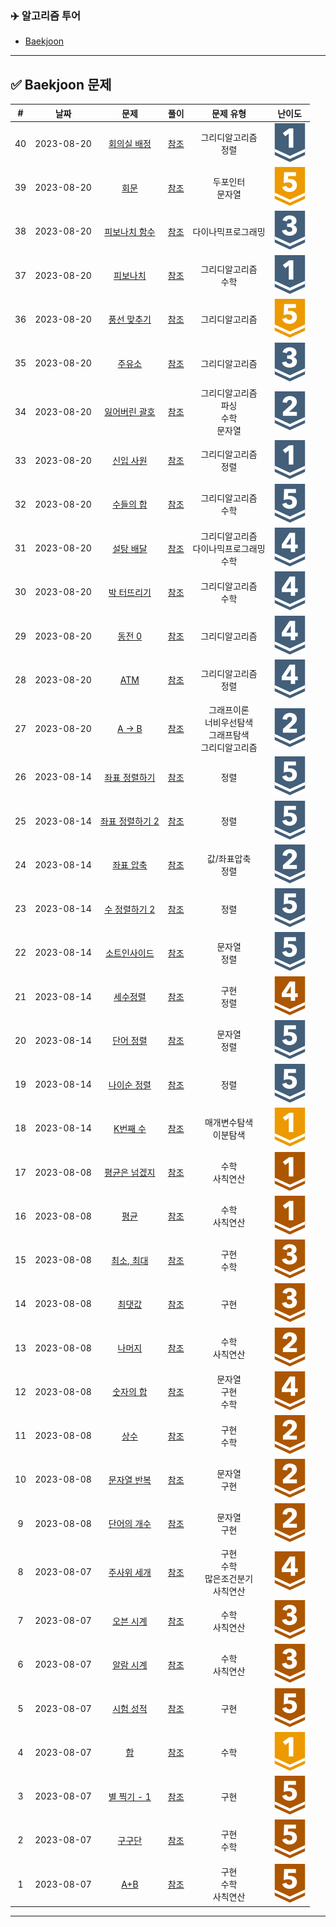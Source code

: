 ### :airplane: 알고리즘 투어
- [Baekjoon](https://www.acmicpc.net)
---
## :white_check_mark: Baekjoon 문제
| \# | 날짜 | 문제 | 풀이 | 문제 유형 | 난이도|
| :----: | :----: |:------: | :-----: | :-----------------: | :---: |
|40|2023-08-20|[회의실 배정](https://www.acmicpc.net/problem/1931)|[참조](https://github.com/Kiminwoo/algorithmTour/blob/ba8efb3f21dee226c7b22345fd7c5d8a464a143a/baekjoon/그리디_알고리즘/회의실배정_1931.js)|그리디알고리즘<br>정렬|![티어](/automatic-readme/src/10.svg)|
|39|2023-08-20|[회문](https://www.acmicpc.net/problem/17609)|[참조](https://github.com/Kiminwoo/algorithmTour/blob/ba8efb3f21dee226c7b22345fd7c5d8a464a143a/baekjoon/그리디_알고리즘/회문_17609.js)|두포인터<br>문자열|![티어](/automatic-readme/src/11.svg)|
|38|2023-08-20|[피보나치 함수](https://www.acmicpc.net/problem/1003)|[참조](https://github.com/Kiminwoo/algorithmTour/blob/ba8efb3f21dee226c7b22345fd7c5d8a464a143a/baekjoon/그리디_알고리즘/피보나치함수_1003.js)|다이나믹프로그래밍|![티어](/automatic-readme/src/8.svg)|
|37|2023-08-20|[피보나치](https://www.acmicpc.net/problem/9009)|[참조](https://github.com/Kiminwoo/algorithmTour/blob/ba8efb3f21dee226c7b22345fd7c5d8a464a143a/baekjoon/그리디_알고리즘/피보나치_9009.js)|그리디알고리즘<br>수학|![티어](/automatic-readme/src/10.svg)|
|36|2023-08-20|[풍선 맞추기](https://www.acmicpc.net/problem/11509)|[참조](https://github.com/Kiminwoo/algorithmTour/blob/ba8efb3f21dee226c7b22345fd7c5d8a464a143a/baekjoon/그리디_알고리즘/풍선맞추기_11509.js)|그리디알고리즘|![티어](/automatic-readme/src/11.svg)|
|35|2023-08-20|[주유소](https://www.acmicpc.net/problem/13305)|[참조](https://github.com/Kiminwoo/algorithmTour/blob/ba8efb3f21dee226c7b22345fd7c5d8a464a143a/baekjoon/그리디_알고리즘/주유소_13305.js)|그리디알고리즘|![티어](/automatic-readme/src/8.svg)|
|34|2023-08-20|[잃어버린 괄호](https://www.acmicpc.net/problem/1541)|[참조](https://github.com/Kiminwoo/algorithmTour/blob/ba8efb3f21dee226c7b22345fd7c5d8a464a143a/baekjoon/그리디_알고리즘/잃어버린괄호_1541.js)|그리디알고리즘<br>파싱<br>수학<br>문자열|![티어](/automatic-readme/src/9.svg)|
|33|2023-08-20|[신입 사원](https://www.acmicpc.net/problem/1946)|[참조](https://github.com/Kiminwoo/algorithmTour/blob/ba8efb3f21dee226c7b22345fd7c5d8a464a143a/baekjoon/그리디_알고리즘/신입사원_1946.js)|그리디알고리즘<br>정렬|![티어](/automatic-readme/src/10.svg)|
|32|2023-08-20|[수들의 합](https://www.acmicpc.net/problem/1789)|[참조](https://github.com/Kiminwoo/algorithmTour/blob/ba8efb3f21dee226c7b22345fd7c5d8a464a143a/baekjoon/그리디_알고리즘/수들의합_1789.js)|그리디알고리즘<br>수학|![티어](/automatic-readme/src/6.svg)|
|31|2023-08-20|[설탕 배달](https://www.acmicpc.net/problem/2839)|[참조](https://github.com/Kiminwoo/algorithmTour/blob/ba8efb3f21dee226c7b22345fd7c5d8a464a143a/baekjoon/그리디_알고리즘/설탕배달_2839.js)|그리디알고리즘<br>다이나믹프로그래밍<br>수학|![티어](/automatic-readme/src/7.svg)|
|30|2023-08-20|[박 터뜨리기](https://www.acmicpc.net/problem/19939)|[참조](https://github.com/Kiminwoo/algorithmTour/blob/ba8efb3f21dee226c7b22345fd7c5d8a464a143a/baekjoon/그리디_알고리즘/박터뜨리기_19939.js)|그리디알고리즘<br>수학|![티어](/automatic-readme/src/7.svg)|
|29|2023-08-20|[동전 0](https://www.acmicpc.net/problem/11047)|[참조](https://github.com/Kiminwoo/algorithmTour/blob/ba8efb3f21dee226c7b22345fd7c5d8a464a143a/baekjoon/그리디_알고리즘/동전0_11047.js)|그리디알고리즘|![티어](/automatic-readme/src/7.svg)|
|28|2023-08-20|[ATM](https://www.acmicpc.net/problem/11399)|[참조](https://github.com/Kiminwoo/algorithmTour/blob/ba8efb3f21dee226c7b22345fd7c5d8a464a143a/baekjoon/그리디_알고리즘/ATM_11399.js)|그리디알고리즘<br>정렬|![티어](/automatic-readme/src/7.svg)|
|27|2023-08-20|[A → B](https://www.acmicpc.net/problem/16953)|[참조](https://github.com/Kiminwoo/algorithmTour/blob/ba8efb3f21dee226c7b22345fd7c5d8a464a143a/baekjoon/그리디_알고리즘/AB.js_16953.js)|그래프이론<br>너비우선탐색<br>그래프탐색<br>그리디알고리즘|![티어](/automatic-readme/src/9.svg)|
|26|2023-08-14|[좌표 정렬하기](https://www.acmicpc.net/problem/11650)|[참조](https://github.com/Kiminwoo/algorithmTour/blob/ba8efb3f21dee226c7b22345fd7c5d8a464a143a/baekjoon/정렬/좌표정렬하기_11650.js)|정렬|![티어](/automatic-readme/src/6.svg)|
|25|2023-08-14|[좌표 정렬하기 2](https://www.acmicpc.net/problem/11651)|[참조](https://github.com/Kiminwoo/algorithmTour/blob/ba8efb3f21dee226c7b22345fd7c5d8a464a143a/baekjoon/정렬/좌표정렬하기2_11651.js)|정렬|![티어](/automatic-readme/src/6.svg)|
|24|2023-08-14|[좌표 압축](https://www.acmicpc.net/problem/18870)|[참조](https://github.com/Kiminwoo/algorithmTour/blob/ba8efb3f21dee226c7b22345fd7c5d8a464a143a/baekjoon/정렬/좌표압축_18870.js)|값/좌표압축<br>정렬|![티어](/automatic-readme/src/9.svg)|
|23|2023-08-14|[수 정렬하기 2](https://www.acmicpc.net/problem/2751)|[참조](https://github.com/Kiminwoo/algorithmTour/blob/ba8efb3f21dee226c7b22345fd7c5d8a464a143a/baekjoon/정렬/수정렬하기2_2751.js)|정렬|![티어](/automatic-readme/src/6.svg)|
|22|2023-08-14|[소트인사이드](https://www.acmicpc.net/problem/1427)|[참조](https://github.com/Kiminwoo/algorithmTour/blob/ba8efb3f21dee226c7b22345fd7c5d8a464a143a/baekjoon/정렬/소트인사이드_1427.js)|문자열<br>정렬|![티어](/automatic-readme/src/6.svg)|
|21|2023-08-14|[세수정렬](https://www.acmicpc.net/problem/2752)|[참조](https://github.com/Kiminwoo/algorithmTour/blob/ba8efb3f21dee226c7b22345fd7c5d8a464a143a/baekjoon/정렬/세수정렬_2752.js)|구현<br>정렬|![티어](/automatic-readme/src/2.svg)|
|20|2023-08-14|[단어 정렬](https://www.acmicpc.net/problem/1181)|[참조](https://github.com/Kiminwoo/algorithmTour/blob/ba8efb3f21dee226c7b22345fd7c5d8a464a143a/baekjoon/정렬/단어정렬_1181.js)|문자열<br>정렬|![티어](/automatic-readme/src/6.svg)|
|19|2023-08-14|[나이순 정렬](https://www.acmicpc.net/problem/10814)|[참조](https://github.com/Kiminwoo/algorithmTour/blob/ba8efb3f21dee226c7b22345fd7c5d8a464a143a/baekjoon/정렬/나이순정렬_10814.js)|정렬|![티어](/automatic-readme/src/6.svg)|
|18|2023-08-14|[K번째 수](https://www.acmicpc.net/problem/1300)|[참조](https://github.com/Kiminwoo/algorithmTour/blob/ba8efb3f21dee226c7b22345fd7c5d8a464a143a/baekjoon/정렬/K번째수_1300.js)|매개변수탐색<br>이분탐색|![티어](/automatic-readme/src/15.svg)|
|17|2023-08-08|[평균은 넘겠지](https://www.acmicpc.net/problem/4344)|[참조](https://github.com/Kiminwoo/algorithmTour/blob/ba8efb3f21dee226c7b22345fd7c5d8a464a143a/baekjoon/배열/평균은넘겠지_4344.js)|수학<br>사칙연산|![티어](/automatic-readme/src/5.svg)|
|16|2023-08-08|[평균](https://www.acmicpc.net/problem/1546)|[참조](https://github.com/Kiminwoo/algorithmTour/blob/ba8efb3f21dee226c7b22345fd7c5d8a464a143a/baekjoon/배열/평균_1546.js)|수학<br>사칙연산|![티어](/automatic-readme/src/5.svg)|
|15|2023-08-08|[최소, 최대](https://www.acmicpc.net/problem/10818)|[참조](https://github.com/Kiminwoo/algorithmTour/blob/ba8efb3f21dee226c7b22345fd7c5d8a464a143a/baekjoon/배열/최소최대_10818.js)|구현<br>수학|![티어](/automatic-readme/src/3.svg)|
|14|2023-08-08|[최댓값](https://www.acmicpc.net/problem/2562)|[참조](https://github.com/Kiminwoo/algorithmTour/blob/ba8efb3f21dee226c7b22345fd7c5d8a464a143a/baekjoon/배열/최댓값_2562.js)|구현|![티어](/automatic-readme/src/3.svg)|
|13|2023-08-08|[나머지](https://www.acmicpc.net/problem/3052)|[참조](https://github.com/Kiminwoo/algorithmTour/blob/ba8efb3f21dee226c7b22345fd7c5d8a464a143a/baekjoon/배열/나머지_3052.js)|수학<br>사칙연산|![티어](/automatic-readme/src/4.svg)|
|12|2023-08-08|[숫자의 합](https://www.acmicpc.net/problem/11720)|[참조](https://github.com/Kiminwoo/algorithmTour/blob/ba8efb3f21dee226c7b22345fd7c5d8a464a143a/baekjoon/문자열/숫자의합_11720.js)|문자열<br>구현<br>수학|![티어](/automatic-readme/src/2.svg)|
|11|2023-08-08|[상수](https://www.acmicpc.net/problem/2908)|[참조](https://github.com/Kiminwoo/algorithmTour/blob/ba8efb3f21dee226c7b22345fd7c5d8a464a143a/baekjoon/문자열/상수_2908.js)|구현<br>수학|![티어](/automatic-readme/src/4.svg)|
|10|2023-08-08|[문자열 반복](https://www.acmicpc.net/problem/2675)|[참조](https://github.com/Kiminwoo/algorithmTour/blob/ba8efb3f21dee226c7b22345fd7c5d8a464a143a/baekjoon/문자열/문자열반복_2675.js)|문자열<br>구현|![티어](/automatic-readme/src/4.svg)|
|9|2023-08-08|[단어의 개수](https://www.acmicpc.net/problem/1152)|[참조](https://github.com/Kiminwoo/algorithmTour/blob/ba8efb3f21dee226c7b22345fd7c5d8a464a143a/baekjoon/문자열/단어의개수_1152.js)|문자열<br>구현|![티어](/automatic-readme/src/4.svg)|
|8|2023-08-07|[주사위 세개](https://www.acmicpc.net/problem/2480)|[참조](https://github.com/Kiminwoo/algorithmTour/blob/ba8efb3f21dee226c7b22345fd7c5d8a464a143a/baekjoon/조건문/주사위세개_2480.js)|구현<br>수학<br>많은조건분기<br>사칙연산|![티어](/automatic-readme/src/2.svg)|
|7|2023-08-07|[오븐 시계](https://www.acmicpc.net/problem/2525)|[참조](https://github.com/Kiminwoo/algorithmTour/blob/ba8efb3f21dee226c7b22345fd7c5d8a464a143a/baekjoon/조건문/오븐시계_2525.js)|수학<br>사칙연산|![티어](/automatic-readme/src/3.svg)|
|6|2023-08-07|[알람 시계](https://www.acmicpc.net/problem/2884)|[참조](https://github.com/Kiminwoo/algorithmTour/blob/ba8efb3f21dee226c7b22345fd7c5d8a464a143a/baekjoon/조건문/알람시계_2884.js)|수학<br>사칙연산|![티어](/automatic-readme/src/3.svg)|
|5|2023-08-07|[시험 성적](https://www.acmicpc.net/problem/9498)|[참조](https://github.com/Kiminwoo/algorithmTour/blob/ba8efb3f21dee226c7b22345fd7c5d8a464a143a/baekjoon/조건문/시험성적_9498.js)|구현|![티어](/automatic-readme/src/1.svg)|
|4|2023-08-07|[합](https://www.acmicpc.net/problem/1081)|[참조](https://github.com/Kiminwoo/algorithmTour/blob/ba8efb3f21dee226c7b22345fd7c5d8a464a143a/baekjoon/반복문/합_1081.js)|수학|![티어](/automatic-readme/src/15.svg)|
|3|2023-08-07|[별 찍기 - 1](https://www.acmicpc.net/problem/2438)|[참조](https://github.com/Kiminwoo/algorithmTour/blob/ba8efb3f21dee226c7b22345fd7c5d8a464a143a/baekjoon/반복문/별찍기-1_2438.js)|구현|![티어](/automatic-readme/src/1.svg)|
|2|2023-08-07|[구구단](https://www.acmicpc.net/problem/2739)|[참조](https://github.com/Kiminwoo/algorithmTour/blob/ba8efb3f21dee226c7b22345fd7c5d8a464a143a/baekjoon/반복문/구구단_2739.js)|구현<br>수학|![티어](/automatic-readme/src/1.svg)|
|1|2023-08-07|[A+B](https://www.acmicpc.net/problem/1000)|[참조](https://github.com/Kiminwoo/algorithmTour/blob/ba8efb3f21dee226c7b22345fd7c5d8a464a143a/baekjoon/반복문/A+B_1000.js)|구현<br>수학<br>사칙연산|![티어](/automatic-readme/src/1.svg)|
---
